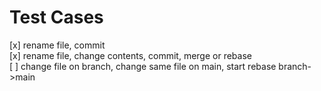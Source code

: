 # Test Cases

[x] rename file, commit<br>
[x] rename file, change contents, commit, merge or rebase<br>
[ ] change file on branch, change same file on main, start rebase branch->main
